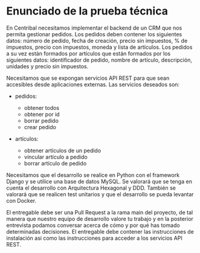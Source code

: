 # Enunciado de la prueba técnica

En Centribal necesitamos implementar el backend de un CRM que nos permita gestionar pedidos. Los pedidos deben contener los siguientes datos: número de pedido, fecha de creación, precio sin impuestos, % de impuestos, precio con impuestos, moneda y lista de artículos. Los pedidos a su vez están formados por artículos que están formados por los siguientes datos: identificador de pedido, nombre de artículo, descripción, unidades y precio sin impuestos.

Necesitamos que se expongan servicios API REST para que sean accesibles desde aplicaciones externas. Las servicios deseados son:

* pedidos:
    * obtener todos
    * obtener por id
    * borrar pedido
    * crear pedido

* artículos:
    * obtener artículos de un pedido
    * vincular artículo a pedido
    * borrar artículo de pedido
    
Necesitamos que el desarrollo se realice en Python con el framework Django y se utilice una base de datos MySQL. Se valorará que se tenga en cuenta el desarrollo con Arquitectura Hexagonal y DDD. También se valorará que se realicen test unitarios y que el desarrollo se pueda levantar con Docker.

El entregable debe ser una Pull Request a la rama main del proyecto, de tal manera que nuestro equipo de desarrollo valore tu trabajo y en la posterior entrevista podamos conversar acerca de cómo y por qué has tomado determinadas decisiones. El entregable debe contener las instrucciones de instalación así como las instrucciones para acceder a los servicios API REST.
